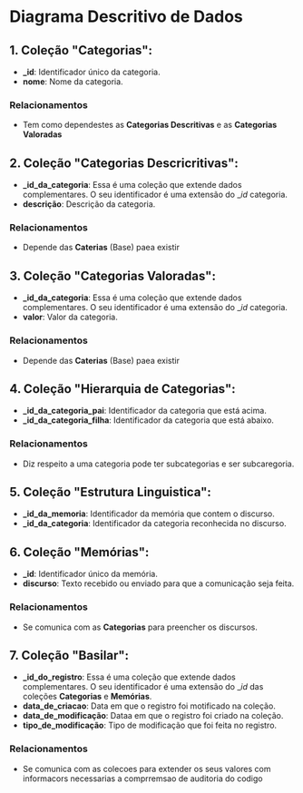 # Diagrama Descritivo de Dados

## 1. **Coleção "Categorias"**:
   - **_id**: Identificador único da categoria.
   - **nome**: Nome da categoria.

### Relacionamentos

   - Tem como dependestes as **Categorias Descritivas** e as **Categorias Valoradas**

## 2. **Coleção "Categorias Descricritivas"**:
   - **_id_da_categoria**: Essa é uma coleção que extende dados complementares. O seu identificador é uma extensão do __id_ categoria.
   - **descrição**: Descrição da categoria.

### Relacionamentos

   - Depende das **Caterias** (Base) paea existir

## 3. **Coleção "Categorias Valoradas"**:
   - **_id_da_categoria**: Essa é uma coleção que extende dados complementares. O seu identificador é uma extensão do __id_ categoria.
   - **valor**: Valor da categoria.

### Relacionamentos

   - Depende das **Caterias** (Base) paea existir

## 4. **Coleção "Hierarquia de Categorias"**:
   - **_id_da_categoria_pai**: Identificador da categoria que está acima.
   - **_id_da_categoria_filha**: Identificador da categoria que está abaixo.

### Relacionamentos

   - Diz respeito a uma categoria pode ter subcategorias e ser subcaregoria.

## 5. **Coleção "Estrutura Linguistica"**:
   - **_id_da_memoria**: Identificador da memória que contem o discurso.
   - **_id_da_categoria**: Identificador da categoria reconhecida no discurso.

## 6. **Coleção "Memórias"**:
   - **_id**: Identificador único da memória.
   - **discurso**: Texto recebido ou enviado para que a comunicação seja feita.

### Relacionamentos

   - Se comunica com as **Categorias** para preencher os discursos.

## 7. **Coleção "Basilar"**:
   - **_id_do_registro**: Essa é uma coleção que extende dados complementares. O seu identificador é uma extensão do __id_ das coleções **Categorias** e **Memórias**.
   - **data_de_criacao**: Data em que o registro foi motificado na coleção.
   - **data_de_modificação**: Dataa em que o registro foi criado na coleção.
   - **tipo_de_modificação**: Tipo de modificação que foi feita no registro.

### Relacionamentos

   - Se comunica com as colecoes para extender os seus valores com informacors necessarias a comprremsao de auditoria do codigo